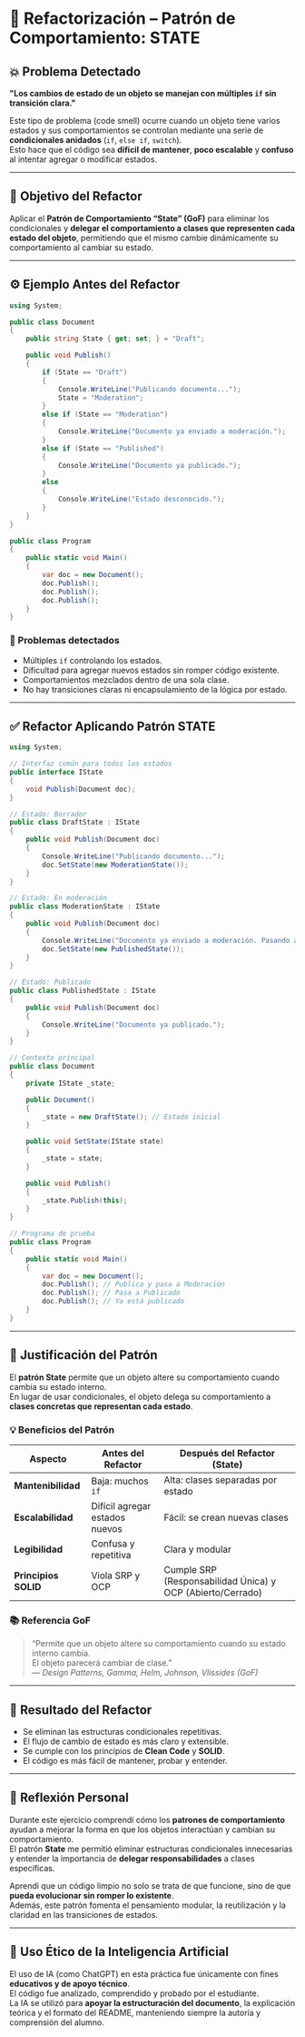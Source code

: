 # 🧩 Refactorización – Patrón de Comportamiento: STATE

## 💥 Problema Detectado
**"Los cambios de estado de un objeto se manejan con múltiples `if` sin transición clara."**

Este tipo de problema (code smell) ocurre cuando un objeto tiene varios estados y sus comportamientos se controlan mediante una serie de **condicionales anidados** (`if`, `else if`, `switch`).  
Esto hace que el código sea **difícil de mantener**, **poco escalable** y **confuso** al intentar agregar o modificar estados.

---

## 🎯 Objetivo del Refactor
Aplicar el **Patrón de Comportamiento “State” (GoF)** para eliminar los condicionales y **delegar el comportamiento a clases que representen cada estado del objeto**, permitiendo que el mismo cambie dinámicamente su comportamiento al cambiar su estado.

---

## ⚙️ Ejemplo Antes del Refactor

```csharp
using System;

public class Document
{
    public string State { get; set; } = "Draft";

    public void Publish()
    {
        if (State == "Draft")
        {
            Console.WriteLine("Publicando documento...");
            State = "Moderation";
        }
        else if (State == "Moderation")
        {
            Console.WriteLine("Documento ya enviado a moderación.");
        }
        else if (State == "Published")
        {
            Console.WriteLine("Documento ya publicado.");
        }
        else
        {
            Console.WriteLine("Estado desconocido.");
        }
    }
}

public class Program
{
    public static void Main()
    {
        var doc = new Document();
        doc.Publish();
        doc.Publish();
        doc.Publish();
    }
}
```

### 🔴 Problemas detectados
- Múltiples `if` controlando los estados.
- Dificultad para agregar nuevos estados sin romper código existente.
- Comportamientos mezclados dentro de una sola clase.
- No hay transiciones claras ni encapsulamiento de la lógica por estado.

---

## ✅ Refactor Aplicando Patrón STATE

```csharp
using System;

// Interfaz común para todos los estados
public interface IState
{
    void Publish(Document doc);
}

// Estado: Borrador
public class DraftState : IState
{
    public void Publish(Document doc)
    {
        Console.WriteLine("Publicando documento...");
        doc.SetState(new ModerationState());
    }
}

// Estado: En moderación
public class ModerationState : IState
{
    public void Publish(Document doc)
    {
        Console.WriteLine("Documento ya enviado a moderación. Pasando a publicado...");
        doc.SetState(new PublishedState());
    }
}

// Estado: Publicado
public class PublishedState : IState
{
    public void Publish(Document doc)
    {
        Console.WriteLine("Documento ya publicado.");
    }
}

// Contexto principal
public class Document
{
    private IState _state;

    public Document()
    {
        _state = new DraftState(); // Estado inicial
    }

    public void SetState(IState state)
    {
        _state = state;
    }

    public void Publish()
    {
        _state.Publish(this);
    }
}

// Programa de prueba
public class Program
{
    public static void Main()
    {
        var doc = new Document();
        doc.Publish(); // Publica y pasa a Moderación
        doc.Publish(); // Pasa a Publicado
        doc.Publish(); // Ya está publicado
    }
}
```

---

## 🧠 Justificación del Patrón

El **patrón State** permite que un objeto altere su comportamiento cuando cambia su estado interno.  
En lugar de usar condicionales, el objeto delega su comportamiento a **clases concretas que representan cada estado**.  

### 💡 Beneficios del Patrón
| Aspecto | Antes del Refactor | Después del Refactor (State) |
|----------|-------------------|------------------------------|
| **Mantenibilidad** | Baja: muchos `if` | Alta: clases separadas por estado |
| **Escalabilidad** | Difícil agregar estados nuevos | Fácil: se crean nuevas clases |
| **Legibilidad** | Confusa y repetitiva | Clara y modular |
| **Principios SOLID** | Viola SRP y OCP | Cumple SRP (Responsabilidad Única) y OCP (Abierto/Cerrado) |

### 📚 Referencia GoF
> “Permite que un objeto altere su comportamiento cuando su estado interno cambia.  
> El objeto parecerá cambiar de clase.”  
> — *Design Patterns, Gamma, Helm, Johnson, Vlissides (GoF)*

---

## 🧩 Resultado del Refactor
- Se eliminan las estructuras condicionales repetitivas.
- El flujo de cambio de estado es más claro y extensible.
- Se cumple con los principios de **Clean Code** y **SOLID**.
- El código es más fácil de mantener, probar y entender.

---

## 💬 Reflexión Personal

Durante este ejercicio comprendí cómo los **patrones de comportamiento** ayudan a mejorar la forma en que los objetos interactúan y cambian su comportamiento.  
El patrón **State** me permitió eliminar estructuras condicionales innecesarias y entender la importancia de **delegar responsabilidades** a clases específicas.  

Aprendí que un código limpio no solo se trata de que funcione, sino de que **pueda evolucionar sin romper lo existente**.  
Además, este patrón fomenta el pensamiento modular, la reutilización y la claridad en las transiciones de estados.

---

## 🤖 Uso Ético de la Inteligencia Artificial

El uso de IA (como ChatGPT) en esta práctica fue únicamente con fines **educativos y de apoyo técnico**.  
El código fue analizado, comprendido y probado por el estudiante.  
La IA se utilizó para **apoyar la estructuración del documento**, la explicación teórica y el formato del README, manteniendo siempre la autoría y comprensión del alumno.

